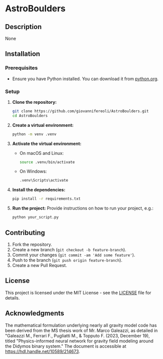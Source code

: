 # AstroBoulders

## Description
None

## Installation

### Prerequisites
- Ensure you have Python installed. You can download it from [python.org](https://www.python.org/).

### Setup

1. **Clone the repository:**
   ```sh
   git clone https://github.com/giovannifereoli/AstroBoulders.git
   cd AstroBoulders
   ```

2. **Create a virtual environment:**
   ```sh
   python -m venv .venv
   ```

3. **Activate the virtual environment:**
   - On macOS and Linux:
     ```sh
     source .venv/bin/activate
     ```
   - On Windows:
     ```sh
     .venv\Scripts\activate
     ```

4. **Install the dependencies:**
   ```sh
   pip install -r requirements.txt
   ```

5. **Run the project:**
   Provide instructions on how to run your project, e.g.:
   ```sh
   python your_script.py
   ```

## Contributing
1. Fork the repository.
2. Create a new branch (`git checkout -b feature-branch`).
3. Commit your changes (`git commit -am 'Add some feature'`).
4. Push to the branch (`git push origin feature-branch`).
5. Create a new Pull Request.

## License
This project is licensed under the MIT License - see the [LICENSE](LICENSE.md) file for details.

## Acknowledgments
The mathematical formulation underlying nearly all gravity model code has been derived from the MS thesis work of Mr. Marco Galeazzi, as detailed in "Galeazzi M., Ferrari F., Pugliatti M., & Topputo F. (2023, December 19), titled "Physics-informed neural network for gravity field modeling around the Didymos binary system." The document is accessible at https://hdl.handle.net/10589/214673.
